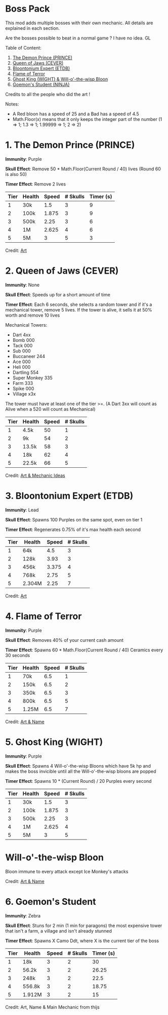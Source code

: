# Boss Pack
This mod adds multiple bosses with their own mechanic. All details are explained in each section.

Are the bosses possible to beat in a normal game ? I have no idea. GL

Table of Content:
1. [The Demon Prince (PRINCE)](https://github.com/WarperSan/BossPack#1-the-demon-prince-prince)
2. [Queen of Jaws (CEVER)](https://github.com/WarperSan/BossPack#1-the-demon-prince-prince)
3. [Bloontonium Expert (ETDB)](https://github.com/WarperSan/BossPack/blob/main/README.md#3-bloontonium-expert-etdb)
4. [Flame of Terror](https://github.com/WarperSan/BossPack/blob/main/README.md#4-flame-of-terror)
5. [Ghost King (WIGHT) & Will-o'-the-wisp Bloon](https://github.com/WarperSan/BossPack/blob/main/README.md#5-ghost-king-wight)
6. [Goemon's Student (NINJA)](https://github.com/WarperSan/BossPack#6-goemons-student)

Credits to all the people who did the art !

Notes: 
- A Red bloon has a speed of 25 and a Bad has a speed of 4.5
- Math.Floor(x) means that it only keeps the integer part of the number (1 => 1; 1.3 => 1; 1.99999 => 1; 2 => 2)

# 1. The Demon Prince (PRINCE)
**Immunity**: Purple

**Skull Effect**: Remove 50 * Math.Floor(Current Round / 40) lives
(Round 60 is also 50)

**Timer Effect**: Remove 2 lives

| Tier  | Health | Speed | # Skulls | Timer (s) |
| ------------- | ------------- | ------------- | ------------- | ------------- |
| 1  | 30k | 1.5 | 3 | 9 |
| 2  | 100k | 1.875 | 3 | 9 |
| 3  | 500k | 2.25 | 3 | 6 |
| 4  | 1M | 2.625 | 4 | 6 |
| 5  | 5M | 3 | 5 | 3 |

Credit: 
[Art](https://www.reddit.com/r/btd6/comments/bf7evw/new_bloon_vampire/)

# 2. Queen of Jaws (CEVER)
**Immunity**: None

**Skull Effect**: Speeds up for a short amount of time

**Timer Effect**: Each 6 seconds, she selects a random tower and if it's a mechanical tower, remove 5 lives. If the tower is alive, it sells it at 50% worth and remove 10 lives

Mechanical Towers:
- Dart 4xx
- Bomb 000
- Tack 000
- Sub 000
- Buccaneer 244
- Ace 000
- Heli 000
- Dartling 554
- Super Monkey 335
- Farm 333
- Spike 000
- Village x3x

The tower must have at least one of the tier >=. (A Dart 3xx will count as Alive when a 520 will count as Mechanical)

| Tier  | Health | Speed | # Skulls |
| ------------- | ------------- | ------------- | ------------- |
| 1  | 4.5k | 50 | 1 |
| 2  | 9k | 54 | 2 |
| 3  | 13.5k | 58 | 3 |
| 4  | 18k | 62 | 4 |
| 5  | 22.5k | 66 | 5 |

Credit: 
[Art & Mechanic Ideas](https://bloonsconception.fandom.com/wiki/Cever)

# 3. Bloontonium Expert (ETDB)
**Immunity**: Lead

**Skull Effect**: Spawns 100 Purples on the same spot, even on tier 1

**Timer Effect**: Regenerates 0.75% of it's max health each second

| Tier  | Health | Speed | # Skulls |
| ------------- | ------------- | ------------- | ------------- |
| 1  | 64k | 4.5 | 3 |
| 2  | 128k | 3.93 | 3 |
| 3  | 456k | 3.375 | 4 |
| 4  | 768k | 2.75 | 5 |
| 5  | 2.304M | 2.25 | 7 |

Credit: 
[Art](https://bloonsconception.fandom.com/wiki/E.T.D.B)

# 4. Flame of Terror
**Immunity**: Purple

**Skull Effect**: Removes 40% of your current cash amount

**Timer Effect**: Spawns 60 * Math.Floor(Current Round / 40) Ceramics every 30 seconds

| Tier  | Health | Speed | # Skulls |
| ------------- | ------------- | ------------- | ------------- |
| 1  | 70k | 6.5 | 1 |
| 2  | 150k | 6.5 | 2 |
| 3  | 350k | 6.5 | 3 |
| 4  | 800k | 6.5 | 5 |
| 5  | 1.25M | 6.5 | 7 |

Credit: 
[Art & Name](https://bloonsconception.fandom.com/wiki/Flame_of_Terror)

# 5. Ghost King (WIGHT)
**Immunity**: Purple

**Skull Effect**: Spawns 4 Will-o'-the-wisp Bloons which have 5k hp and makes the boss invicible until all the Will-o'-the-wisp bloons are popped

**Timer Effect**: Spawns 10 * (Current Round) / 20 Purples every second

| Tier  | Health | Speed | # Skulls |
| ------------- | ------------- | ------------- | ------------- |
| 1  | 30k | 1.5 | 3 |
| 2  | 100k | 1.875 | 3 |
| 3  | 500k | 2.25 | 3 |
| 4  | 1M | 2.625 | 4 |
| 5  | 5M | 3 | 5 |

# **Will-o'-the-wisp Bloon**
Bloon immune to every attack except Ice Monkey's attacks

Credit: 
[Art & Name](https://bloonsconception.fandom.com/wiki/W.I.G.H.T.)
 
# 6. Goemon's Student
**Immunity**: Zebra

**Skull Effect**: Stuns for 2 min (1 min for paragons) the most expensive tower that isn't a farm, a village and isn't already stunned

**Timer Effect**: Spawns X Camo Ddt, where X is the current tier of the boss

| Tier  | Health | Speed | # Skulls | Timer (s) |
| ------------- | ------------- | ------------- | ------------- | ------------- |
| 1  | 18k | 3 | 2 | 30 |
| 2  | 56.2k | 3 | 2 | 26.25 |
| 3  | 248k | 3 | 2 | 22.5 |
| 4  | 556.8k | 3 | 2 | 18.75 |
| 5  | 1.912M | 3 | 2 | 15 |
 
Credit: Art, Name & Main Mechanic from thijs
